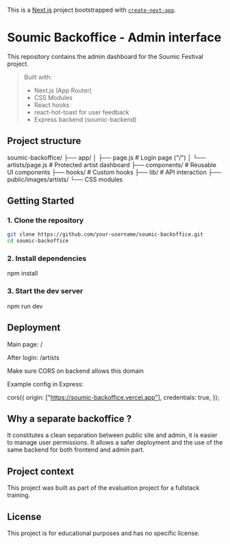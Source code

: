 This is a [Next.js](https://nextjs.org) project bootstrapped with [`create-next-app`](https://nextjs.org/docs/app/api-reference/cli/create-next-app).

# Soumic Backoffice - Admin interface

This repository contains the admin dashboard for the Soumic Festival project.

> Built with:
>
> - Next.js (App Router)
> - CSS Modules
> - React hooks
> - react-hot-toast for user feedback
> - Express backend (soumic-backend)

## Project structure

soumic-backoffice/
├── app/
│ ├── page.js # Login page ("/")
│ └── artists/page.js # Protected artist dashboard
├── components/ # Reusable UI components
├── hooks/ # Custom hooks
├── lib/ # API interaction
├── public/images/artists/
└── CSS modules

## Getting Started

### 1. Clone the repository

```bash
git clone https://github.com/your-username/soumic-backoffice.git
cd soumic-backoffice
```

### 2. Install dependencies

npm install

### 3. Start the dev server

npm run dev

## Deployment

Main page: /

After login: /artists

Make sure CORS on backend allows this domain

Example config in Express:

cors({
origin: ["https://soumic-backoffice.vercel.app"],
credentials: true,
});

## Why a separate backoffice ?

It constitutes a clean separation between public site and admin, it is easier to manage user permissions. It allows a safer deployment and the use of the same backend for both frontend and admin part.

## Project context

This project was built as part of the evaluation project for a fullstack training.

## License

This project is for educational purposes and has no specific license.
